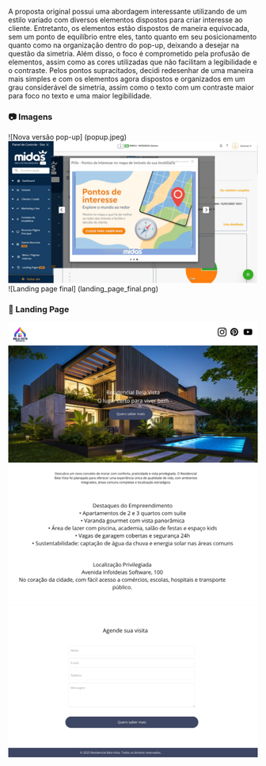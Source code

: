 A proposta original possui uma abordagem interessante utilizando de um estilo variado com diversos elementos dispostos para criar interesse ao cliente. Entretanto, os elementos estão dispostos de maneira equivocada, sem um ponto de equilíbrio entre eles, tanto quanto em seu posicionamento quanto como na organização dentro do pop-up, deixando a desejar na questão da simetria. Além disso, o foco é comprometido pela profusão de elementos, assim como as cores utilizadas que não facilitam a legibilidade e o contraste. Pelos pontos supracitados, decidi redesenhar de uma maneira mais simples e com os elementos agora dispostos e organizados em um grau considerável de simetria, assim como o texto com um contraste maior para foco no texto e uma maior legibilidade.



### 📷 Imagens
![Nova versão pop-up] (popup.jpeg)
![Imagem da Entrega](entrega.png)
![Landing page final] (landing_page_final.png)


### 📄 Landing Page
![Tela 1](Landing-Page/1.png)  
![Tela 2](Landing-Page/2.png)  
![Tela 3](Landing-Page/3.png)  
![Tela 4](Landing-Page/4.png)
